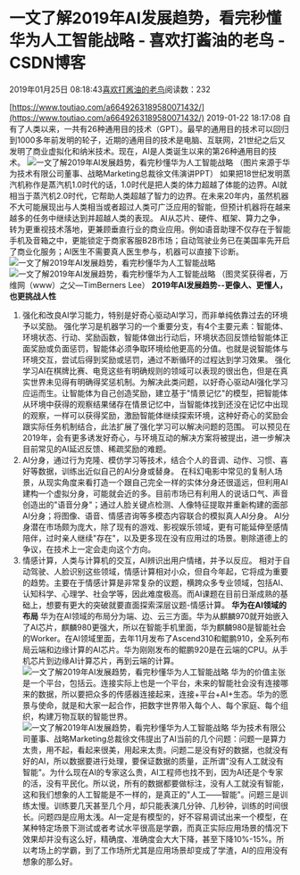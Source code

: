 
# 一文了解2019年AI发展趋势，看完秒懂华为人工智能战略 - 喜欢打酱油的老鸟 - CSDN博客


2019年01月25日 08:18:43[喜欢打酱油的老鸟](https://me.csdn.net/weixin_42137700)阅读数：232


[https://www.toutiao.com/a6649263189580071432/](https://www.toutiao.com/a6649263189580071432/)
2019-01-22 18:17:08
自有了人类以来，一共有26种通用目的技术（GPT）。最早的通用目的技术可以回归到1000多年前发明的轮子，近期的通用目的技术是电脑、互联网，21世纪之后又发明了商业虚拟化和纳米技术。现在，AI是人类诞生以来的第26种通用目的技术。
![一文了解2019年AI发展趋势，看完秒懂华为人工智能战略](http://p1.pstatp.com/large/pgc-image/b93b2074fd434706b079718fa2de649b)
（图片来源于华为技术有限公司董事、战略Marketing总裁徐文伟演讲PPT）
如果把18世纪发明蒸汽机称作是蒸汽机1.0时代的话，1.0时代是把人类的体力超越了体能的边界。AI就相当于蒸汽机2.0时代，它帮助人类超越了智力的边界。在未来20年内，虽然机器不大可能展现出与人类相当或者超过人类可广泛应用的智能，但预计机器将在越来越多的任务中继续达到并超越人类的表现。
AI从芯片、硬件、框架、算力之争，转为更重视技术落地，更兼顾垂直行业的商业应用。例如语音助理不仅存在于智能手机及音箱之中，更能锁定于商家客服B2B市场；自动驾驶业务已在美国率先开启了商业化服务；AI医生不需要真人医生参与，机器可以直接下诊断。
![一文了解2019年AI发展趋势，看完秒懂华为人工智能战略](http://p3.pstatp.com/large/pgc-image/8475f1f2d56345daaa2eb4014576d3a1)
![一文了解2019年AI发展趋势，看完秒懂华为人工智能战略](http://p1.pstatp.com/large/pgc-image/451cc4803c2c43cb88046f3a1ce082f3)
（图灵奖获得者，万维网（www）之父—TimBerners Lee）
**2019年AI发展趋势--更像人、更懂人，也更挑战人性**
1. 强化和改良AI学习能力，特别是好奇心驱动AI学习，而非单纯依靠过去的环境予以奖励。
强化学习是机器学习的一个重要分支，有4个主要元素：智能体、环境状态、行动、奖励函数，智能体做出行动后，环境状态回反馈给智能体正面奖励或负面惩罚，智能体必须争取环境给他更高的分值。也就是说智能体与环境交互，尝试后得到奖励或惩罚，通过不断循环的过程达到学习效果。
强化学习AI在棋牌比赛、电竞这些有明确规则的领域可以表现的很出色，但是在真实世界未见得有明确得奖惩机制。为解决此类问题，以好奇心驱动AI强化学习应运而生。让智能体为自己创造奖励，建立基于"情景记忆"的模型，把智能体从环境中获得的观察结果储存在情景记忆中，当智能体找到还没在记忆中出现的观察，一样可以获得奖励，激励智能体继续探索环境，这种好奇心的奖励会跟实际任务机制结合，此法扩展了强化学习可以解决问题的范围。
可以预见在2019年，会有更多诱发好奇心，与环境互动的解决方案将被提出，进一步解决目前常见的AI延迟反馈、稀疏奖励的难题。
2. AI分身，通过行为克隆、模仿学习等技术，结合个人的音调、动作、习惯、喜好等数据，训练出近似自己的AI分身或替身。
在科幻电影中常见的复制人场景，从现实角度来看打造一个跟自己完全一样的实体分身还很遥远，但利用AI建构一个虚拟分身，可能就会近的多。目前市场已有利用人的说话口气、声音创造出的"语音分身"；通过人脸关键点检测、人像特征提取并重新构建的面部AI分身；将图像、语音、情感咨询等多模态内容联合的模拟真人AI分身。
AI分身潜在市场颇为庞大，除了现有的游戏、影视娱乐领域，更有可能延伸至感情陪伴，过时亲人继续"存在"，以及更多现在没有应用过的场景。剔除道德上的争议，在技术上一定会走向这个方向。
3. 情感计算，人类与计算机的交互，AI辨识出用户情绪，并予以反应。
相对于自动驾驶、人脸识别这些领域，情感计算相对小众，但自今年起，它将成为重要的趋势。主要在于情感计算是非常复杂的议题，横跨众多专业领域，包括AI、认知科学、心理学、社会学等，因此难度极高。而AI课题在目前日渐成熟的基础上，想要有更大的突破就要直面探索深层议题-情感计算。
**华为在AI领域的布局**
华为在AI领域的布局分为端、边、云三方面。华为从麒麟970就开始嵌入了AI芯片，麒麟980更强大，所以在智能手机里面，华为麒麟980是智能社会的Worker。在AI领域里面，去年11月发布了Ascend310和鲲鹏910，全系列布局云端和边缘计算的AI芯片。华为刚刚发布的鲲鹏920是在云端的CPU。从手机芯片到边缘AI计算芯片，再到云端的计算。
![一文了解2019年AI发展趋势，看完秒懂华为人工智能战略](http://p1.pstatp.com/large/pgc-image/a5eeaca358cb4421bc215620605194c9)
华为的价值主张是一个平台，包括云。连接实际上也是一个平台，未来的智能社会没有连接哪来的数据，所以要把众多的传感器连接起来，连接+平台+AI+生态。华为的愿景与使命，就是和大家一起合作，把数字世界带入每个人、每个家庭、每个组织，构建万物互联的智能世界。
![一文了解2019年AI发展趋势，看完秒懂华为人工智能战略](http://p1.pstatp.com/large/pgc-image/c83932ab08cf444c95d2827fcf93f44a)
华为技术有限公司董事、战略Marketing总裁徐文伟提出了AI当前的几个问题：问题一是算力太贵，用不起，看起来很美，用起来太贵。问题二是没有好的数据，也就没有好的AI，所以数据要进行处理，要保证数据的质量，正所谓"没有人工就没有智能"。为什么现在AI的专家这么贵，AI工程师也找不到，因为AI还是个专家的活，没有平民化。所以说，所有的数据都要做标注，没有人工就没有智能，这和我们想象的人工智能是不一样的，是真正的"人工——智能"。问题三是训练太慢。训练要几天甚至几个月，却只能表演几分钟、几秒钟，训练的时间很长。问题四是应用太浅。AI一定是有模型的，好不容易调试出来一个模型，在某种特定场景下测试或者考试水平很高是学霸，而真正实际应用场景的情况下效果却并没有这么好，精确度、准确度会大大下降，甚至下降10%-15%。所以考场上的学霸，到了工作场所尤其是应用场景却变成了学渣，AI的应用没有想象的那么好。

